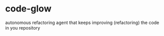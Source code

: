 # code-glow
autonomous refactoring agent that keeps improving (refactoring) the code in you repository
